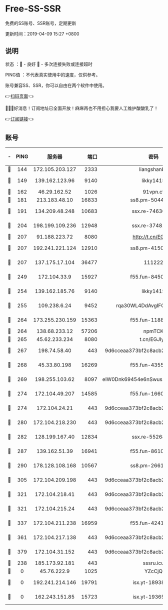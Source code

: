 # Free-SS-SSR

免费的SS账号、SSR账号，定期更新

更新时间：2019-04-09 15:27 +0800

## 说明

状态     ：🙂 - 良好 🙁 - 多次连接失败或连接超时

PING值   ：不代表真实使用中的速度，仅供参考。

账号兼容SS、SSR，你可以自由在两个软件中使用。

👉[扫码页面](https://liesauer.github.io/Free-SS-SSR/)👈

🎉🎉🎉好消息！订阅地址已全面开放！麻麻再也不用担心我要人工维护酸酸乳了！

👉[订阅链接](https://www.liesauer.net/yogurt/subscribe?ACCESS_TOKEN=DAYxR3mMaZAsaqUb)👈

## 账号

|-|PING|服务器|端口|密码|加密方式|区域|
|:----:|:----:|:-----:|-----:|:----:|:----:|:----:|
|🙂|144|172.105.203.127|2333|liangshanbo|chacha20|JP|
|🙂|149|139.162.123.96|9140|likky1415|aes-256-cfb|JP|
|🙂|162|46.29.162.52|1026|91vpn.cf|rc4-md5|RU|
|🙂|181|213.183.48.10|16833|ss8.pm-50440379|rc4-md5|RU|
|🙂|191|134.209.48.248|10683|ssx.re-74630147|aes-256-cfb|US|
|🙂|204|198.199.109.236|12948|ssx.re-37481248|aes-256-cfb|US|
|🙂|207|91.188.223.72|8080|http://t.cn/EGJIyrl|rc4-md5|RU|
|🙂|207|192.241.221.124|12910|ss8.pm-41500816|aes-256-cfb|US|
|🙂|207|137.175.17.104|36477|111222|aes-256-cfb|US|
|🙂|249|172.104.33.9|15927|f55.fun-84501101|aes-256-cfb|SG|
|🙂|254|139.162.185.76|9140|likky1415|aes-256-cfb|DE|
|🙂|255|109.238.6.24|9452|rqa30WL4DdAvgIFG6Fs3znzTa|aes-256-cfb|FR|
|🙂|264|173.255.230.159|15363|f55.fun-11880887|aes-256-cfb|US|
|🙂|264|138.68.233.12|57206|npmTCK|rc4-md5|US|
|🙂|265|45.62.233.234|8080|t.cn/EGJIyrl|rc4-md5|CA|
|🙂|267|198.74.58.40|443|9d6cceaa373bf2c8acb22e60b6a58be6|aes-256-cfb|US|
|🙂|268|45.33.80.198|16269|f55.fun-43553752|aes-256-cfb|US|
|🙂|269|198.255.103.62|8097|eIW0Dnk69454e6nSwuspv9DmS201tQ0D|aes-256-cfb|US|
|🙂|274|172.104.49.207|14585|f55.fun-16609234|aes-256-cfb|SG|
|🙂|274|172.104.24.21|443|9d6cceaa373bf2c8acb22e60b6a58be6|aes-256-cfb|US|
|🙂|280|172.104.218.230|443|9d6cceaa373bf2c8acb22e60b6a58be6|aes-256-cfb|US|
|🙂|282|128.199.167.40|12834|ssx.re-55268727|aes-256-cfb|SG|
|🙂|287|139.162.51.39|16941|f55.fun-86104902|aes-256-cfb|SG|
|🙂|290|178.128.108.168|10567|ss8.pm-26616836|aes-256-cfb|SG|
|🙂|305|172.104.209.198|443|9d6cceaa373bf2c8acb22e60b6a58be6|aes-256-cfb|US|
|🙂|321|172.104.218.41|443|9d6cceaa373bf2c8acb22e60b6a58be6|aes-256-cfb|US|
|🙂|321|172.104.215.24|443|9d6cceaa373bf2c8acb22e60b6a58be6|aes-256-cfb|US|
|🙂|337|172.104.211.238|16959|f55.fun-42415786|aes-256-cfb|US|
|🙂|361|172.104.217.138|443|9d6cceaa373bf2c8acb22e60b6a58be6|aes-256-cfb|US|
|🙂|379|172.104.31.152|443|9d6cceaa373bf2c8acb22e60b6a58be6|aes-256-cfb|US|
|🙂|238|185.173.92.181|443|sssru.icu|rc4-md5|RU|
|🙁|0|45.76.222.9|1025|YZcCjQ|rc4-md5|JP|
|🙁|0|192.241.214.146|19791|isx.yt-18938816|aes-256-cfb|US|
|🙁|0|162.243.151.85|15723|isx.yt-19365641|aes-256-cfb|US|
